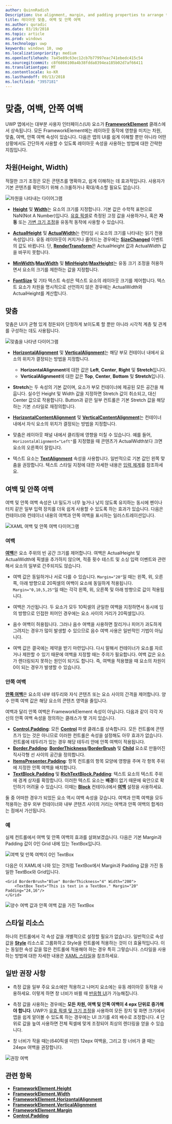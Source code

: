 ```yaml
---
author: QuinnRadich
Description: Use alignment, margin, and padding properties to arrange the layout of elements on a page.
title: 레이아웃 맞춤, 여백 및 안쪽 여백
ms.author: quradic
ms.date: 03/19/2018
ms.topic: article
ms.prod: windows
ms.technology: uwp
keywords: windows 10, uwp
ms.localizationpriority: medium
ms.openlocfilehash: 7a45e89c63ec12cb7b77997eac741ebedc415c54
ms.sourcegitcommit: c8f6866100a4b38fdda8394ea185b02d7af66411
ms.translationtype: MT
ms.contentlocale: ko-KR
ms.lasthandoff: 09/13/2018
ms.locfileid: "3957181"
---
```

# <a name="alignment-margin-padding"></a>맞춤, 여백, 안쪽 여백

UWP 앱에서는 대부분 사용자 인터페이스(UI) 요소가 [**FrameworkElement**](https://docs.microsoft.com/uwp/api/Windows.UI.Xaml.FrameworkElement) 클래스에서 상속됩니다. 모든 FrameworkElement에는 레이아웃 동작에 영향을 미치는 차원, 맞춤, 여백, 안쪽 여백 속성이 있습니다. 다음은 앱의 UI를 쉽게 이해할 뿐만 아니라 어떤 상황에서도 간단하게 사용할 수 있도록 레이아웃 속성을 사용하는 방법에 대한 간략한 지침입니다.

## <a name="dimensions-height-width"></a>차원(Height, Width)
적절한 크기 조정은 모든 콘텐츠를 명확하고, 쉽게 이해하는 데 효과적입니다. 사용자가 기본 콘텐츠를 확인하기 위해 스크롤하거나 확대/축소할 필요도 없습니다.

![차원을 나타내는 다이어그램](images/dimensions.svg)

- [**Height**](https://docs.microsoft.com/uwp/api/windows.ui.xaml.frameworkelement.height) 및 [**Width**](https://docs.microsoft.com/uwp/api/windows.ui.xaml.frameworkelement.width)는 요소의 크기를 지정합니다. 기본 값은 수학적 표현으로 NaN(Not A Number)입니다. [유효 픽셀](../basics/design-and-ui-intro.md#effective-pixels-and-scaling)로 측정된 고정 값을 사용하거나, 혹은 **자동** 또는 [가변 크기 조정](layout-panels.md#grid)을 유동적 동작에 사용할 수 있습니다.

- [**ActualHeight**](https://docs.microsoft.com/uwp/api/windows.ui.xaml.frameworkelement.actualheight) 및 [**ActualWidth**](https://docs.microsoft.com/uwp/api/windows.ui.xaml.frameworkelement.actualwidth)는 런타임 시 요소의 크기를 나타내는 읽기 전용 속성입니다. 유동 레이아웃이 커지거나 줄어드는 경우에는 [**SizeChanged**](https://docs.microsoft.com/uwp/api/windows.ui.xaml.frameworkelement.sizechanged) 이벤트의 값도 바뀝니다. 단, [**RenderTransform**](https://docs.microsoft.com/uwp/api/windows.ui.xaml.uielement.rendertransform)은 ActualHeight 값과 ActualWidth 값을 바꾸지 못합니다.

- [**MinWidth**](https://docs.microsoft.com/uwp/api/windows.ui.xaml.frameworkelement.minwidth)/[**MaxWidth**](https://docs.microsoft.com/uwp/api/windows.ui.xaml.frameworkelement.maxwidth) 및 [**MinHeight**](https://docs.microsoft.com/uwp/api/windows.ui.xaml.frameworkelement.minheight)/[**MaxHeight**](https://docs.microsoft.com/uwp/api/windows.ui.xaml.frameworkelement.maxheight)는 유동 크기 조정을 허용하면서 요소의 크기를 제한하는 값을 지정합니다.

- [**FontSize**](https://docs.microsoft.com/uwp/api/windows.ui.xaml.controls.textblock.fontsize) 및 기타 텍스트 속성은 텍스트 요소의 레이아웃 크기를 제어합니다. 텍스트 요소가 차원을 명시적으로 선언하지 않은 경우에는 ActualWidth와 ActualHeight를 계산합니다. 

## <a name="alignment"></a>맞춤
맞춤은 UI가 균형 있게 정돈되어 단정하게 보이도록 할 뿐만 아니라 시각적 계층 및 관계를 구성하는 데도 사용됩니다.

![맞춤을 나타낸 다이어그램](images/alignment.svg)

- [**HorizontalAlignment**](https://docs.microsoft.com/uwp/api/windows.ui.xaml.frameworkelement.horizontalalignment) 및 [**VerticalAlignment**](https://docs.microsoft.com/uwp/api/windows.ui.xaml.frameworkelement.verticalalignment)는 해당 부모 컨테이너 내에서 요소의 위치가 결정되는 방법을 지정합니다.
    - **HorizontalAlignment**에 대한 값은 **Left**, **Center**, **Right** 및 **Stretch**입니다.
    - **VerticalAlignment**에 대한 값은 **Top**, **Center**, **Bottom** 및 **Stretch**입니다.

- **Stretch**는 두 속성의 기본 값이며, 요소가 부모 컨테이너에 제공된 모든 공간을 채웁니다. 실수인 Height 및 Width 값을 지정하면 Stretch 값이 취소되고, 대신 Center 값으로 작용합니다. Button과 같은 일부 컨트롤은 기본 Stretch 값을 해당하는 기본 스타일로 재정의합니다.

- [**HorizontalContentAlignment**](https://docs.microsoft.com/uwp/api/windows.ui.xaml.controls.control.horizontalcontentalignment) 및 [**VerticalContentAlignment**](https://docs.microsoft.com/uwp/api/windows.ui.xaml.controls.control.verticalcontentalignment)는 컨테이너 내에서 자식 요소의 위치가 결정되는 방법을 지정합니다.

- 맞춤은 레이아웃 패널 내에서 클리핑에 영향을 미칠 수 있습니다. 예를 들어, `HorizontalAlignment="Left"`를 지정했을 때 콘텐츠가 ActualWidth보다 크면 요소의 오른쪽이 잘립니다.

- 텍스트 요소는 [**TextAlignment**](https://docs.microsoft.com/en-us/uwp/api/windows.ui.xaml.textalignment) 속성을 사용합니다. 일반적으로 기본 값인 왼쪽 맞춤을 권장합니다. 텍스트 스타일 지정에 대한 자세한 내용은 [입력 체계](../style/typography.md)를 참조하세요.

## <a name="margin-and-padding"></a>여백 및 안쪽 여백
여백 및 안쪽 여백 속성은 UI 밀도가 너무 높거나 낮지 않도록 유지하는 동시에 펜이나 터치 같은 일부 입력 장치를 더욱 쉽게 사용할 수 있도록 하는 효과가 있습니다. 다음은 컨테이너와 컨테이너 내용의 여백과 안쪽 여백을 표시하는 일러스트레이션입니다.

![XAML 여백 및 안쪽 여백 다이어그램](images/xaml-layout-margins-padding.svg)

### <a name="margin"></a>여백
[**여백**](https://docs.microsoft.com/uwp/api/windows.ui.xaml.frameworkelement.margin)은 요소 주위의 빈 공간 크기를 제어합니다. 여백은 ActualHeight 및 ActualWidth에 픽셀을 추가하지 않으며, 적중 횟수 테스트 및 소싱 입력 이벤트와 관련해서 요소의 일부로 간주되지도 않습니다.

- 여백 값은 동일하거나 서로 다를 수 있습니다. `Margin="20"`일 때는 왼쪽, 위, 오른쪽, 아래 방향으로 20픽셀의 여백이 요소에 동일하게 적용됩니다. `Margin="0,10,5,25"`일 때는 각각 왼쪽, 위, 오른쪽 및 아래 방향으로 값이 적용됩니다. 

- 여백은 가산됩니다. 두 요소가 모두 10픽셀의 균일한 여백을 지정하면서 동시에 임의 방향으로 인접한 피어인 경우에는 요소 사이의 거리가 20픽셀입니다.

- 음수 여백이 허용됩니다. 그러나 음수 여백을 사용하면 잘리거나 피어가 과도하게 그려지는 경우가 많이 발생할 수 있으므로 음수 여백 사용은 일반적인 기법이 아닙니다.

- 여백 값은 결국에는 제약을 받기 마련입니다. 다시 말해서 컨테이너가 요소를 자르거나 제한할 수 있기 때문에 여백을 지정할 때는 주의가 필요합니다. 여백 값은 요소가 렌더링되지 못하는 원인이 되기도 합니다. 즉, 여백을 적용했을 때 요소의 차원이 0이 되는 경우가 발생할 수 있습니다.

### <a name="padding"></a>안쪽 여백
[**안쪽 여백**](https://docs.microsoft.com/uwp/api/windows.ui.xaml.frameworkelement.padding)은 요소의 내부 테두리와 자식 콘텐츠 또는 요소 사이의 간격을 제어합니다. 양수 안쪽 여백 값은 해당 요소의 콘텐츠 영역을 줄입니다. 

여백과 달리 안쪽 여백은 FrameworkElement 속성이 아닙니다. 다음과 같이 각각 자신의 안쪽 여백 속성을 정의하는 클래스가 몇 가지 있습니다.

-   [**Control.Padding**](https://docs.microsoft.com/uwp/api/windows.ui.xaml.controls.control.padding): 모든 [**Control**](https://docs.microsoft.com/uwp/api/windows.ui.xaml.controls) 파생 클래스를 상속합니다. 모든 컨트롤에 콘텐츠가 있는 것은 아니므로 이러한 컨트롤은 속성을 설정해도 아무 효과가 없습니다. 컨트롤에 테두리가 있는 경우 해당 테두리 안에 안쪽 여백이 적용됩니다.
-   [**Border.Padding**](https://docs.microsoft.com/uwp/api/windows.ui.xaml.controls.border.padding): [**BorderThickness**](https://docs.microsoft.com/uwp/api/windows.ui.xaml.controls.border.borderthickness)/[**BorderBrush**](https://docs.microsoft.com/uwp/api/windows.ui.xaml.controls.border.borderbrush) 및 [**Child**](https://docs.microsoft.com/uwp/api/windows.ui.xaml.controls.border.child) 요소로 만들어진 직사각형 선 사이의 공간을 정의합니다.
-   [**ItemsPresenter.Padding**](https://docs.microsoft.com/uwp/api/windows.ui.xaml.controls.itemspresenter.padding): 항목 컨트롤의 항목 모양에 영향을 주며 각 항목 주위에 지정한 안쪽 여백을 배치합니다.
-   [**TextBlock.Padding**](https://docs.microsoft.com/uwp/api/windows.ui.xaml.controls.textblock.padding) 및 [**RichTextBlock.Padding**](https://docs.microsoft.com/uwp/api/windows.ui.xaml.controls.richtextblock.padding): 텍스트 요소의 텍스트 주위에 경계 상자를 확장합니다. 이러한 텍스트 요소는 **배경**이 없기 때문에 육안으로 확인하기 어려울 수 있습니다. 이때는 [**Block**](https://docs.microsoft.com/uwp/api/windows.ui.xaml.documents.block) 컨테이너에서 [**여백**](https://docs.microsoft.com/uwp/api/windows.ui.xaml.documents.block.margin) 설정을 사용하세요.

둘 중 어떠한 경우가 되었든 요소 역시 여백 속성을 갖습니다. 여백과 안쪽 여백을 모두 적용하는 경우 외부 컨테이너와 내부 콘텐츠 사이의 거리는 여백과 안쪽 여백의 합계라는 점에서 가산됩니다.

### <a name="example"></a>예
실제 컨트롤에서 여백 및 안쪽 여백의 효과를 살펴보겠습니다. 다음은 기본 Margin과 Padding 값이 0인 Grid 내에 있는 TextBox입니다.

![여백 및 안쪽 여백이 0인 TextBox](images/xaml-layout-textbox-no-margins-padding.svg)

다음은 이 XAML에 나와 있는 것처럼 TextBox에서 Margin과 Padding 값을 가진 동일한 TextBox와 Grid입니다.

```xaml
<Grid BorderBrush="Blue" BorderThickness="4" Width="200">
    <TextBox Text="This is text in a TextBox." Margin="20" Padding="24,16"/>
</Grid>
```

![양수 여백 값과 안쪽 여백 값을 가진 TextBox](images/xaml-layout-textbox-with-margins-padding.svg)


## <a name="style-resources"></a>스타일 리소스
하나의 컨트롤에서 각 속성 값을 개별적으로 설정할 필요가 없습니다. 일반적으로 속성 값을 [**Style**](https://docs.microsoft.com/uwp/api/Windows.UI.Xaml.Style) 리소스로 그룹화하고 Style을 컨트롤에 적용하는 것이 더 효율적입니다. 이는 동일한 속성 값을 많은 컨트롤에 적용해야 하는 경우 특히 그렇습니다. 스타일을 사용하는 방법에 대한 자세한 내용은 [XAML 스타일](../controls-and-patterns/xaml-styles.md)을 참조하세요.

## <a name="general-recommendations"></a>일반 권장 사항
- 측정 값을 일부 주요 요소에만 적용하고 나머지 요소에는 유동 레이아웃 동작을 사용하세요. 이렇게 하면 창 너비가 바뀔 때 [반응형 UI](responsive-design.md)가 가능해집니다.

- 측정 값을 사용하는 경우에는 **모든 차원, 여백 및 안쪽 여백이 4 epx 단위로 증가해야 합니다**. UWP가 [유효 픽셀 및 크기 조정](../basics/design-and-ui-intro.md#effective-pixels-and-scaling)을 사용하여 모든 장치 및 화면 크기에서 앱을 쉽게 알아볼 수 있도록 하는 경우에는 UI 크기를 4의 배수로 조정합니다. 4 단위로 값을 높여 사용하면 전체 픽셀에 맞게 조정되어 최상의 렌더링을 얻을 수 있습니다.

- 창 너비가 작을 때는(640픽셀 미만) 12epx 여백을, 그리고 창 너비가 클 때는 24epx 여백을 권장합니다.

![권장 여백](images/12-gutter.svg)

## <a name="related-topics"></a>관련 항목
* [**FrameworkElement.Height**](https://docs.microsoft.com/uwp/api/windows.ui.xaml.frameworkelement.height)
* [**FrameworkElement.Width**](https://docs.microsoft.com/uwp/api/windows.ui.xaml.frameworkelement.width)
* [**FrameworkElement.HorizontalAlignment**](https://docs.microsoft.com/uwp/api/windows.ui.xaml.frameworkelement.horizontalalignment)
* [**FrameworkElement.VerticalAlignment**](https://docs.microsoft.com/uwp/api/windows.ui.xaml.frameworkelement.verticalalignment)
* [**FrameworkElement.Margin**](https://docs.microsoft.com/uwp/api/windows.ui.xaml.frameworkelement.margin)
* [**Control.Padding**](https://docs.microsoft.com/uwp/api/windows.ui.xaml.controls.control.padding)
